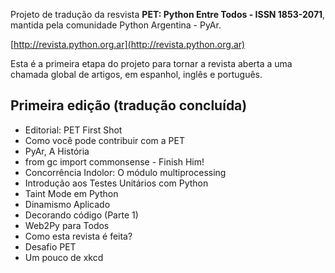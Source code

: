 Projeto de tradução da resvista **PET: Python Entre Todos - ISSN 1853-2071**, mantida pela comunidade Python Argentina - PyAr.

[http://revista.python.org.ar](http://revista.python.org.ar)

Esta é a primeira etapa do projeto para tornar a revista aberta a uma chamada global de artigos, em espanhol, inglês e português.

Primeira edição (tradução concluída)
------------------------------------
* Editorial: PET First Shot
* Como você pode contribuir com a PET
* PyAr, A História
* from gc import commonsense - Finish Him!
* Concorrência Indolor: O módulo multiprocessing
* Introdução aos Testes Unitários com Python
* Taint Mode em Python
* Dinamismo Aplicado
* Decorando código (Parte 1)
* Web2Py para Todos
* Como esta revista é feita?
* Desafio PET
* Um pouco de xkcd
